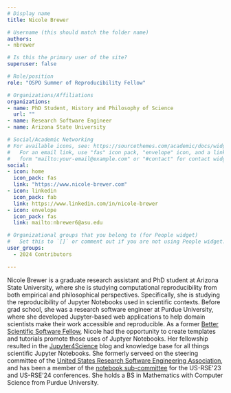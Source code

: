```yaml
---
# Display name
title: Nicole Brewer

# Username (this should match the folder name)
authors:
- nbrewer

# Is this the primary user of the site?
superuser: false

# Role/position
role: "OSPO Summer of Reproducibility Fellow"

# Organizations/Affiliations
organizations:
- name: PhD Student, History and Philosophy of Science
  url: ""
- name: Research Software Engineer
- name: Arizona State University

# Social/Academic Networking
# For available icons, see: https://sourcethemes.com/academic/docs/widgets/#icons
#   For an email link, use "fas" icon pack, "envelope" icon, and a link in the
#   form "mailto:your-email@example.com" or "#contact" for contact widget.
social:
- icon: home
  icon_pack: fas
  link: "https://www.nicole-brewer.com"
- icon: linkedin
  icon_pack: fab
  link: https://www.linkedin.com/in/nicole-brewer
- icon: envelope
  icon_pack: fas
  link: mailto:nbrewer6@asu.edu

# Organizational groups that you belong to (for People widget)
#   Set this to `[]` or comment out if you are not using People widget.  
user_groups:
  - 2024 Contributors

---
```

Nicole Brewer is a graduate research assistant and PhD student at Arizona State University, where she is studying computational reproducibility from both empirical and philosophical perspectives. Specifically, she is studying the reproducibility of Jupyter Notebooks used in scientific contexts. Before grad school, she was a research software engineer at Purdue University, where she developed Jupyter-based web applications to help domain scientists make their work accessible and reproducible. As a former [Better Scientific Software Fellow](https://bssw.io/fellows/nicole-brewer), Nicole had the opportunity to create templates and tutorials promote those uses of Juptyer Notebooks. Her fellowship resulted in the [Jupyter4Science](https://jupyter4.science/) blog and knowledge base for all things scientific Jupyter Notebooks. She formerly serveed on the steering committee of the [United States Research Software Engineering Association](https://us-rse.org/), and has been a member of the [notebook sub-committee](https://us-rse.org/usrse24/participate/#notebooks) for the US-RSE'23 and US-RSE'24 conferences. She holds a BS in Mathematics with Computer Science from Purdue University.

